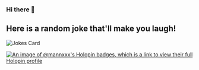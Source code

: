 ### Hi there 👋

## Here is a random joke that'll make you laugh!
![Jokes Card](https://readme-jokes.vercel.app/api)


<!--
**Mannxxx/Mannxxx** is a ✨ _special_ ✨ repository because its `README.md` (this file) appears on your GitHub profile.

Here are some ideas to get you started:

- 🔭 I’m currently working on ...
- 🌱 I’m currently learning ...
- 👯 I’m looking to collaborate on ...
- 🤔 I’m looking for help with ...
- 💬 Ask me about ...
- 📫 How to reach me: ...
- 😄 Pronouns: ...
- ⚡ Fun fact: ...
-->
[![An image of @mannxxx's Holopin badges, which is a link to view their full Holopin profile](https://holopin.me/mannxxx)](https://holopin.io/@mannxxx)
